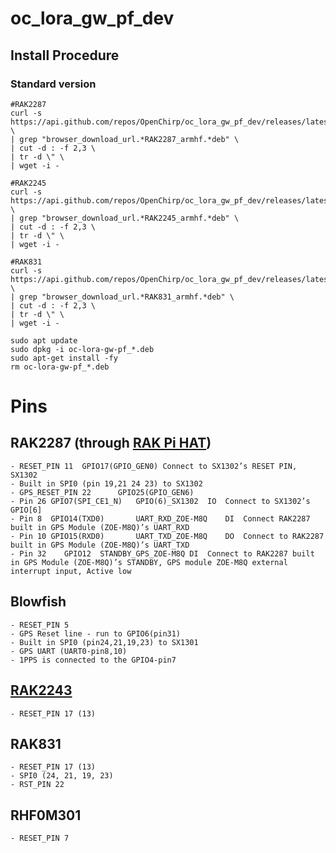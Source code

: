 # oc_lora_gw_pf_dev

## Install Procedure

### Standard version
```
#RAK2287
curl -s https://api.github.com/repos/OpenChirp/oc_lora_gw_pf_dev/releases/latest \
| grep "browser_download_url.*RAK2287_armhf.*deb" \
| cut -d : -f 2,3 \
| tr -d \" \
| wget -i -

#RAK2245
curl -s https://api.github.com/repos/OpenChirp/oc_lora_gw_pf_dev/releases/latest \
| grep "browser_download_url.*RAK2245_armhf.*deb" \
| cut -d : -f 2,3 \
| tr -d \" \
| wget -i -

#RAK831
curl -s https://api.github.com/repos/OpenChirp/oc_lora_gw_pf_dev/releases/latest \
| grep "browser_download_url.*RAK831_armhf.*deb" \
| cut -d : -f 2,3 \
| tr -d \" \
| wget -i -

sudo apt update
sudo dpkg -i oc-lora-gw-pf_*.deb
sudo apt-get install -fy
rm oc-lora-gw-pf_*.deb

```

# Pins

## RAK2287 (through [RAK Pi HAT](https://docs.rakwireless.com/Product-Categories/WisHat/RAK2287-RAK5146-Pi-HAT/Datasheet/#overview))
	- RESET_PIN 11 	GPIO17(GPIO_GEN0) Connect to SX1302’s RESET PIN, SX1302
	- Built in SPI0 (pin 19,21 24 23) to SX1302
	- GPS_RESET_PIN 22 		GPIO25(GPIO_GEN6)
	- Pin 26 GPIO7(SPI_CE1_N)	GPIO(6)_SX1302	IO	Connect to SX1302’s GPIO[6]
	- Pin 8  GPIO14(TXD0)		UART_RXD_ZOE-M8Q	DI	Connect RAK2287 built in GPS Module (ZOE-M8Q)’s UART_RXD
	- Pin 10 GPIO15(RXD0)		UART_TXD_ZOE-M8Q	DO	Connect to RAK2287 built in GPS Module (ZOE-M8Q)’s UART_TXD
	- Pin 32	GPIO12	STANDBY_GPS_ZOE-M8Q	DI	Connect to RAK2287 built in GPS Module (ZOE-M8Q)’s STANDBY, GPS module ZOE-M8Q external interrupt input, Active low

## Blowfish
	- RESET_PIN 5
	- GPS Reset line - run to GPIO6(pin31)	
	- Built in SPI0 (pin24,21,19,23) to SX1301
	- GPS UART (UART0-pin8,10)
	- 1PPS is connected to the GPIO4-pin7

## [RAK2243](https://docs.rakwireless.com/Product-Categories/WisLink/RAK2245-Pi-HAT/Overview/)
	- RESET_PIN 17 (13)

## RAK831
	- RESET_PIN 17 (13)
	- SPI0 (24, 21, 19, 23)
	- RST_PIN 22

## RHF0M301
	- RESET_PIN 7
